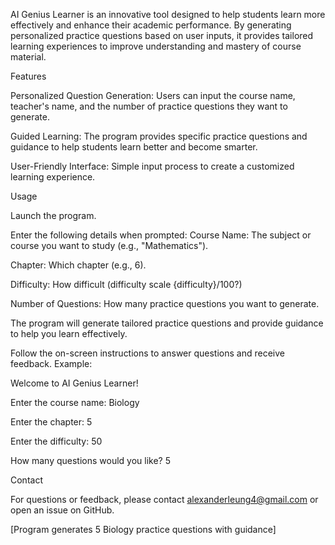 AI Genius Learner is an innovative tool designed to help students learn more effectively and enhance their academic performance. By generating personalized practice questions based on user inputs, it provides tailored learning experiences to improve understanding and mastery of course material.

Features

Personalized Question Generation: Users can input the course name, teacher's name, and the number of practice questions they want to generate.

Guided Learning: The program provides specific practice questions and guidance to help students learn better and become smarter.

User-Friendly Interface: Simple input process to create a customized learning experience.

Usage

Launch the program.

Enter the following details when prompted:
Course Name: The subject or course you want to study (e.g., "Mathematics").

Chapter: Which chapter (e.g., 6).

Difficulty: How difficult (difficulty scale {difficulty}/100?)

Number of Questions: How many practice questions you want to generate.

The program will generate tailored practice questions and provide guidance to help you learn effectively.

Follow the on-screen instructions to answer questions and receive feedback.
Example:

Welcome to AI Genius Learner!

Enter the course name: Biology

Enter the chapter: 5

Enter the difficulty: 50

How many questions would you like? 5

Contact

For questions or feedback, please contact alexanderleung4@gmail.com or open an issue on GitHub.



[Program generates 5 Biology practice questions with guidance]



